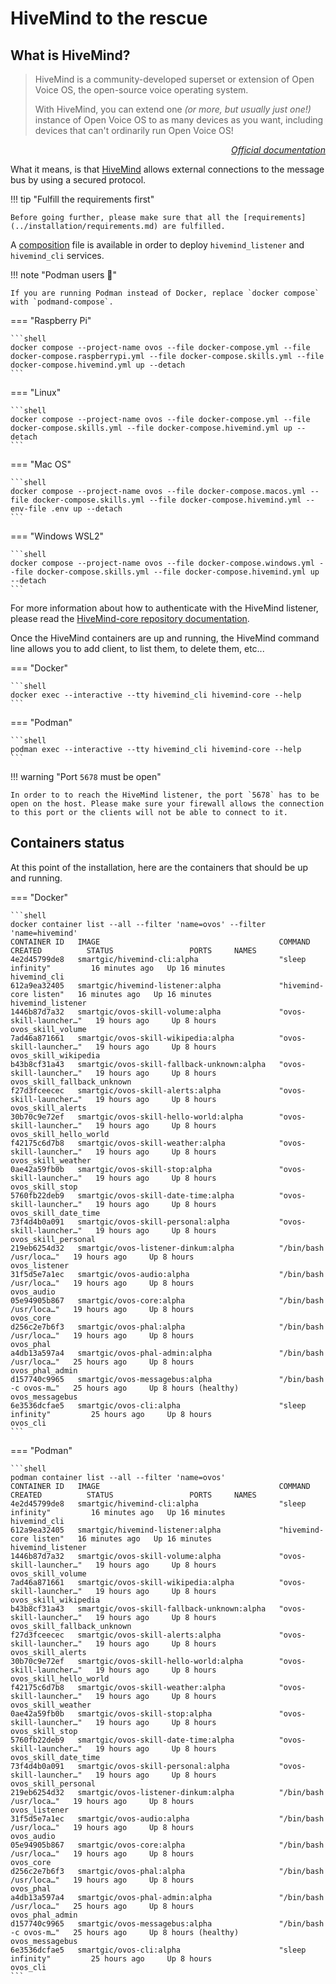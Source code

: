 # HiveMind to the rescue

## What is HiveMind?

> HiveMind is a community-developed superset or extension of Open Voice OS, the open-source voice operating system.
>
> With HiveMind, you can extend one *(or more, but usually just one!)* instance of Open Voice OS to as many devices as you want, including devices that can't ordinarily run Open Voice OS!

*<div align="right">[Official documentation](https://jarbashivemind.github.io/HiveMind-community-docs/)</div>*

What it means, is that [HiveMind](../../../about/glossary/terms.md#hivemind) allows external connections to the message bus by using a secured protocol.

!!! tip "Fulfill the requirements first"

    Before going further, please make sure that all the [requirements](../installation/requirements.md) are fulfilled.

A [composition](../composition.md) file is available in order to deploy `hivemind_listener` and `hivemind_cli` services.

!!! note "Podman users :muscle:"

    If you are running Podman instead of Docker, replace `docker compose` with `podmand-compose`.

=== "Raspberry Pi"

    ```shell
    docker compose --project-name ovos --file docker-compose.yml --file docker-compose.raspberrypi.yml --file docker-compose.skills.yml --file docker-compose.hivemind.yml up --detach
    ```

=== "Linux"

    ```shell
    docker compose --project-name ovos --file docker-compose.yml --file docker-compose.skills.yml --file docker-compose.hivemind.yml up --detach
    ```

=== "Mac OS"

    ```shell
    docker compose --project-name ovos --file docker-compose.macos.yml --file docker-compose.skills.yml --file docker-compose.hivemind.yml --env-file .env up --detach
    ```

=== "Windows WSL2"

    ```shell
    docker compose --project-name ovos --file docker-compose.windows.yml --file docker-compose.skills.yml --file docker-compose.hivemind.yml up --detach
    ```

For more information about how to authenticate with the HiveMind listener, please read the [HiveMind-core repository documentation](https://github.com/JarbasHiveMind/HiveMind-core).

Once the HiveMind containers are up and running, the HiveMind command line allows you to add client, to list them, to delete them, etc...

=== "Docker"

    ```shell
    docker exec --interactive --tty hivemind_cli hivemind-core --help
    ```

=== "Podman"

    ```shell
    podman exec --interactive --tty hivemind_cli hivemind-core --help
    ```

!!! warning "Port `5678` must be open"

    In order to to reach the HiveMind listener, the port `5678` has to be open on the host. Please make sure your firewall allows the connection to this port or the clients will not be able to connect to it.

## Containers status

At this point of the installation, here are the containers that should be up and running.

=== "Docker"

    ```shell
    docker container list --all --filter 'name=ovos' --filter 'name=hivemind'
    CONTAINER ID   IMAGE                                        COMMAND                  CREATED          STATUS                 PORTS     NAMES
    4e2d45799de8   smartgic/hivemind-cli:alpha                  "sleep infinity"         16 minutes ago   Up 16 minutes                    hivemind_cli
    612a9ea32405   smartgic/hivemind-listener:alpha             "hivemind-core listen"   16 minutes ago   Up 16 minutes                    hivemind_listener
    1446b87d7a32   smartgic/ovos-skill-volume:alpha             "ovos-skill-launcher…"   19 hours ago     Up 8 hours                       ovos_skill_volume
    7ad46a871661   smartgic/ovos-skill-wikipedia:alpha          "ovos-skill-launcher…"   19 hours ago     Up 8 hours                       ovos_skill_wikipedia
    b43b8cf31a43   smartgic/ovos-skill-fallback-unknown:alpha   "ovos-skill-launcher…"   19 hours ago     Up 8 hours                       ovos_skill_fallback_unknown
    f27d3fceecec   smartgic/ovos-skill-alerts:alpha             "ovos-skill-launcher…"   19 hours ago     Up 8 hours                       ovos_skill_alerts
    30b70c9e72ef   smartgic/ovos-skill-hello-world:alpha        "ovos-skill-launcher…"   19 hours ago     Up 8 hours                       ovos_skill_hello_world
    f42175c6d7b8   smartgic/ovos-skill-weather:alpha            "ovos-skill-launcher…"   19 hours ago     Up 8 hours                       ovos_skill_weather
    0ae42a59fb0b   smartgic/ovos-skill-stop:alpha               "ovos-skill-launcher…"   19 hours ago     Up 8 hours                       ovos_skill_stop
    5760fb22deb9   smartgic/ovos-skill-date-time:alpha          "ovos-skill-launcher…"   19 hours ago     Up 8 hours                       ovos_skill_date_time
    73f4d4b0a091   smartgic/ovos-skill-personal:alpha           "ovos-skill-launcher…"   19 hours ago     Up 8 hours                       ovos_skill_personal
    219eb6254d32   smartgic/ovos-listener-dinkum:alpha          "/bin/bash /usr/loca…"   19 hours ago     Up 8 hours                       ovos_listener
    31f5d5e7a1ec   smartgic/ovos-audio:alpha                    "/bin/bash /usr/loca…"   19 hours ago     Up 8 hours                       ovos_audio
    05e94905b867   smartgic/ovos-core:alpha                     "/bin/bash /usr/loca…"   19 hours ago     Up 8 hours                       ovos_core
    d256c2e7b6f3   smartgic/ovos-phal:alpha                     "/bin/bash /usr/loca…"   19 hours ago     Up 8 hours                       ovos_phal
    a4db13a597a4   smartgic/ovos-phal-admin:alpha               "/bin/bash /usr/loca…"   25 hours ago     Up 8 hours                       ovos_phal_admin
    d157740c9965   smartgic/ovos-messagebus:alpha               "/bin/bash -c ovos-m…"   25 hours ago     Up 8 hours (healthy)             ovos_messagebus
    6e3536dcfae5   smartgic/ovos-cli:alpha                      "sleep infinity"         25 hours ago     Up 8 hours                       ovos_cli
    ```

=== "Podman"

    ```shell
    podman container list --all --filter 'name=ovos'
    CONTAINER ID   IMAGE                                        COMMAND                  CREATED          STATUS                 PORTS     NAMES
    4e2d45799de8   smartgic/hivemind-cli:alpha                  "sleep infinity"         16 minutes ago   Up 16 minutes                    hivemind_cli
    612a9ea32405   smartgic/hivemind-listener:alpha             "hivemind-core listen"   16 minutes ago   Up 16 minutes                    hivemind_listener
    1446b87d7a32   smartgic/ovos-skill-volume:alpha             "ovos-skill-launcher…"   19 hours ago     Up 8 hours                       ovos_skill_volume
    7ad46a871661   smartgic/ovos-skill-wikipedia:alpha          "ovos-skill-launcher…"   19 hours ago     Up 8 hours                       ovos_skill_wikipedia
    b43b8cf31a43   smartgic/ovos-skill-fallback-unknown:alpha   "ovos-skill-launcher…"   19 hours ago     Up 8 hours                       ovos_skill_fallback_unknown
    f27d3fceecec   smartgic/ovos-skill-alerts:alpha             "ovos-skill-launcher…"   19 hours ago     Up 8 hours                       ovos_skill_alerts
    30b70c9e72ef   smartgic/ovos-skill-hello-world:alpha        "ovos-skill-launcher…"   19 hours ago     Up 8 hours                       ovos_skill_hello_world
    f42175c6d7b8   smartgic/ovos-skill-weather:alpha            "ovos-skill-launcher…"   19 hours ago     Up 8 hours                       ovos_skill_weather
    0ae42a59fb0b   smartgic/ovos-skill-stop:alpha               "ovos-skill-launcher…"   19 hours ago     Up 8 hours                       ovos_skill_stop
    5760fb22deb9   smartgic/ovos-skill-date-time:alpha          "ovos-skill-launcher…"   19 hours ago     Up 8 hours                       ovos_skill_date_time
    73f4d4b0a091   smartgic/ovos-skill-personal:alpha           "ovos-skill-launcher…"   19 hours ago     Up 8 hours                       ovos_skill_personal
    219eb6254d32   smartgic/ovos-listener-dinkum:alpha          "/bin/bash /usr/loca…"   19 hours ago     Up 8 hours                       ovos_listener
    31f5d5e7a1ec   smartgic/ovos-audio:alpha                    "/bin/bash /usr/loca…"   19 hours ago     Up 8 hours                       ovos_audio
    05e94905b867   smartgic/ovos-core:alpha                     "/bin/bash /usr/loca…"   19 hours ago     Up 8 hours                       ovos_core
    d256c2e7b6f3   smartgic/ovos-phal:alpha                     "/bin/bash /usr/loca…"   19 hours ago     Up 8 hours                       ovos_phal
    a4db13a597a4   smartgic/ovos-phal-admin:alpha               "/bin/bash /usr/loca…"   25 hours ago     Up 8 hours                       ovos_phal_admin
    d157740c9965   smartgic/ovos-messagebus:alpha               "/bin/bash -c ovos-m…"   25 hours ago     Up 8 hours (healthy)             ovos_messagebus
    6e3536dcfae5   smartgic/ovos-cli:alpha                      "sleep infinity"         25 hours ago     Up 8 hours                       ovos_cli
    ```
